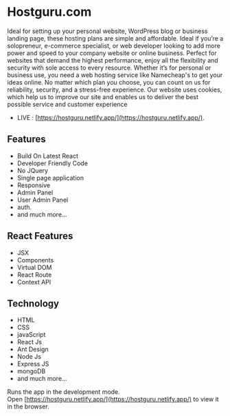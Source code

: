 # Hostguru.com
Ideal for setting up your personal website, WordPress blog or business landing page, these hosting plans are simple and affordable.
Ideal if you’re a solopreneur, e-commerce specialist, or web developer looking to add more power and speed to your company website or online business.
Perfect for websites that demand the highest performance, enjoy all the flexibility and security with sole access to every resource.
Whether it’s for personal or business use, you need a web hosting service like Namecheap's to get your ideas online. No matter which plan you choose, you can count on us for reliability, security, and a stress-free experience.
Our website uses cookies, which help us to improve our site and enables us to deliver the best possible service and customer experience

* LIVE : [https://hostguru.netlify.app/](https://hostguru.netlify.app/).


## Features
* Build On Latest React
* Developer Friendly Code
* No JQuery
* Single page application
* Responsive
* Admin Panel
* User Admin Panel
* auth.
* and much more...


## React Features
* JSX
* Components
* Virtual DOM
* React Route
* Context API


## Technology
* HTML
* CSS
* javaScript
* React Js
* Ant Design
* Node Js
* Express JS
* mongoDB
* and much more...


Runs the app in the development mode.\
Open [https://hostguru.netlify.app/](https://hostguru.netlify.app/) to view it in the browser.
